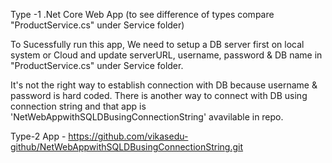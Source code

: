 Type -1 .Net Core Web App (to see difference of types compare "ProductService.cs" under Service folder)

To Sucessfully run this app, We need to setup a DB server first on local system or Cloud and update serverURL, username, password & DB name in "ProductService.cs" under Service folder. 

It's not the right way to establish connection with DB because username & password is hard coded. There is another way to connect with DB using connection string and that app is 'NetWebAppwithSQLDBusingConnectionString' avavilable in repo.

Type-2 App - https://github.com/vikasedu-github/NetWebAppwithSQLDBusingConnectionString.git
